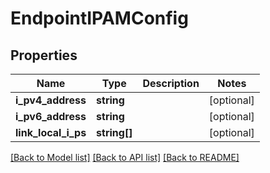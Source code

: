 # EndpointIPAMConfig

## Properties
Name | Type | Description | Notes
------------ | ------------- | ------------- | -------------
**i_pv4_address** | **string** |  | [optional] 
**i_pv6_address** | **string** |  | [optional] 
**link_local_i_ps** | **string[]** |  | [optional] 

[[Back to Model list]](../../README.md#documentation-for-models) [[Back to API list]](../../README.md#documentation-for-api-endpoints) [[Back to README]](../../README.md)

